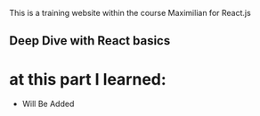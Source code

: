 This is a training website within the course Maximilian for React.js

## Deep Dive with React basics

# at this part I learned:
- Will Be Added
